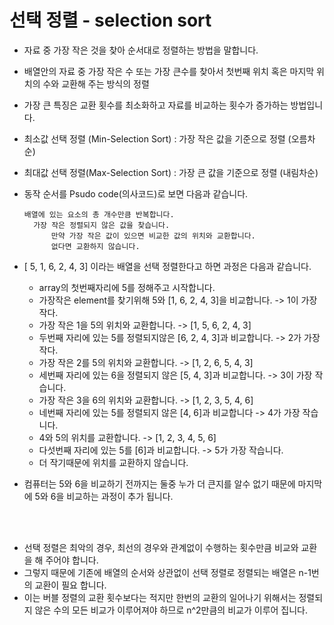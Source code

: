 # 선택 정렬 - selection sort

- 자료 중 가장 작은 것을 찾아 순서대로 정렬하는 방법을 말합니다.

- 배열안의 자료 중 가장 작은 수 또는 가장 큰수를 찾아서 첫번째 위치 혹은 마지막 위치의 수와 교환해 주는 방식의 정렬

- 가장 큰 특징은 교환 횟수를 최소화하고 자료를 비교하는 횟수가 증가하는 방법입니다.

- 최소값 선택 정렬 (Min-Selection Sort) : 가장 작은 값을 기준으로 정렬 (오름차순)   

- 최대값 선택 정렬(Max-Selection Sort) : 가장 큰 값을 기준으로 정렬 (내림차순)   

- 동작 순서를 Psudo code(의사코드)로 보면 다음과 같습니다.

  ```
  배열에 있는 요소의 총 개수만큼 반복합니다.
  	가장 작은 정렬되지 않은 값을 찾습니다.
  		만약 가장 작은 값이 있으면 비교한 값의 위치와 교환합니다.
  		없다면 교환하지 않습니다.
  ```

- [ 5, 1, 6, 2, 4, 3] 이라는 배열을 선택 정렬한다고 하면 과정은 다음과 같습니다.

  - array의 첫번째자리에 5를 정해주고 시작합니다.
  - 가장작은 element를 찾기위해 5와 [1, 6, 2, 4, 3]을 비교합니다. -> 1이 가장작다.
  - 가장 작은 1을 5의 위치와 교환합니다. -> [1, 5, 6, 2, 4, 3]
  - 두번째 자리에 있는 5를 정렬되지않은 [6, 2, 4, 3]과 비교합니다. -> 2가 가장작다.
  - 가장 작은 2를 5의 위치와 교환합니다. -> [1, 2, 6, 5, 4, 3]
  - 세번째 자리에 있는 6을 정렬되지 않은 [5, 4, 3]과 비교합니다. -> 3이 가장 작습니다.
  - 가장 작은 3을 6의 위치와 교환합니다. -> [1, 2, 3, 5, 4, 6]
  - 네번째 자리에 있는 5를 정렬되지 않은 [4, 6]과 비교합니다 -> 4가 가장 작습니다.
  - 4와 5의 위치를 교환합니다. -> [1, 2, 3, 4, 5, 6]
  - 다섯번째 자리에 있는 5를 [6]과 비교합니다. -> 5가 가장 작습니다.
  - 더 작기때문에 위치를 교환하지 않습니다.

- 컴퓨터는 5와 6을 비교하기 전까지는 둘중 누가 더 큰지를 알수 없기 때문에 마지막에 5와 6을 비교하는 과정이 추가 됩니다.

<br>

<br>

- 선택 정렬은 최악의 경우, 최선의 경우와 관계없이 수행하는 횟수만큼 비교와 교환을 해 주어야 합니다.
- 그렇지 때문에 기존에 배열의 순서와 상관없이 선택 정렬로 정렬되는 배열은 n-1번의 교환이 필요 합니다.
- 이는 버블 정렬의 교환 횟수보다는 적지만 한번의 교환의 일어나기 위해서는 정렬되지 않은 수의 모든 비교가 이루어져야 하므로 n^2만큼의 비교가 이루어 집니다.